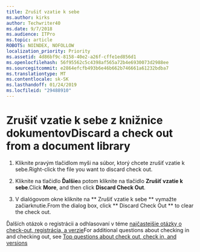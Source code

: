 ```yaml
---
title: Zrušiť vzatie k sebe
ms.author: kirks
author: Techwriter40
ms.date: 9/7/2018
ms.audience: ITPro
ms.topic: article
ROBOTS: NOINDEX, NOFOLLOW
localization_priority: Priority
ms.assetid: 4d86bf9c-8158-40e2-a26f-cffe1ed856d1
ms.openlocfilehash: 56f95562c5c4398af565a72b4e6930073d2988ee
ms.sourcegitcommit: e2864efcfb493b6e46b662b746661a61232bdba7
ms.translationtype: MT
ms.contentlocale: sk-SK
ms.lasthandoff: 01/24/2019
ms.locfileid: "29488910"
---
```

# <a name="discard-a-check-out-from-a-document-library"></a><span data-ttu-id="80d46-102">Zrušiť vzatie k sebe z knižnice dokumentov</span><span class="sxs-lookup"><span data-stu-id="80d46-102">Discard a check out from a document library</span></span>

1. <span data-ttu-id="80d46-103">Kliknite pravým tlačidlom myši na súbor, ktorý chcete zrušiť vzatie k sebe.</span><span class="sxs-lookup"><span data-stu-id="80d46-103">Right-click the file you want to discard check out.</span></span>
    
2. <span data-ttu-id="80d46-104">Kliknite na tlačidlo **Ďalšie**a potom kliknite na tlačidlo **Zrušiť vzatie k sebe**.</span><span class="sxs-lookup"><span data-stu-id="80d46-104">Click **More**, and then click **Discard Check Out**.</span></span> 
    
3. <span data-ttu-id="80d46-105">V dialógovom okne kliknite na \*\* Zrušiť vzatie k sebe \*\* vymažte začiarknutie.</span><span class="sxs-lookup"><span data-stu-id="80d46-105">From the dialog box, click \*\* Discard Check Out \*\* to clear the check out.</span></span> 
    
<span data-ttu-id="80d46-106">Ďalších otázok o registrácii a odhlasovaní v téme [najčastejšie otázky o check-out, registrácia, a verzie](https://go.microsoft.com/fwlink/?linkid=2018786)</span><span class="sxs-lookup"><span data-stu-id="80d46-106">For additional questions about checking in and checking out, see [Top questions about check out, check in, and versions](https://go.microsoft.com/fwlink/?linkid=2018786)</span></span>
  

